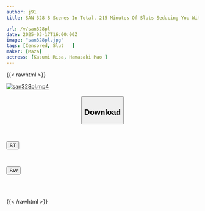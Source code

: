 ```yaml
---
author: j91
title: SAN-328 8 Scenes In Total, 215 Minutes Of Sluts Seducing You With Dirty Talk

url: /v/san328pl
date: 2025-03-17T16:00:00Z
image: "san328pl.jpg"
tags: [Censored, Slut	]
maker: [Maza]
actress: [Kasumi Risa, Hamasaki Mao ]
---
```



{{< rawhtml >}}

<div class="video" data-videoid="aRWoAqKVWeuxryo">
    <a href="javascript:;">
        <img src="/v/san328pl/san328pl.jpg" width="WIDTH" height="HEIGHT" alt="san328pl.mp4" loading="lazy">
    </a>
</div>

<script type="text/javascript" src="https://j91.asia/asset/on-demand-st.js"></script>

<br>
  <link rel="stylesheet" href="https://j91.asia/asset/bs5.css">
  
  <center>
  <button class="btn btn-primary" type="button" data-bs-toggle="collapse" data-bs-target=".multi-collapse" aria-expanded="false" aria-controls="multiCollapseExample1 multiCollapseExample2"><h2>Download</h2></button></center>
</p>
<div class="row">
  <div class="col">
    <div class="collapse multi-collapse" id="multiCollapseExample1">
      <div class="card card-body">
	      	      <br>
<div class="buttons">  
<p><a href="/v/san328pl/st.html" target="_blank"><button class="btn-hover color-3"><i class="fa fa-download"></i> ST</button></a></p></div>
    </div>
  </div>
</div>
  <div class="col">
    <div class="collapse multi-collapse" id="multiCollapseExample2">
      <div class="card card-body">
	      <br>
<div class="buttons">
<p><a href="/v/san328pl/sw.html" target="_blank"><button class="btn-hover color-2"><i class="fa fa-download"></i> SW</button></a></p></div>
<br><br>
      </div>
    </div>
  </div>
</div>

{{< /rawhtml >}}